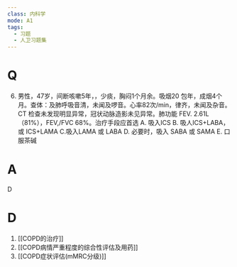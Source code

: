 ```yaml
---
class: 内科学
mode: A1
tags:
  - 习题
  - 人卫习题集
---
```


# Q
6. 男性，47岁，间断咳嗽5年，，少痰，胸闷1个月余。吸烟20 包年，成烟4个月。查体：及肺呼吸音清，未闻及啰音。心率82次/min，律齐，未闻及杂音。CT 检查未发现明显异常，冠状动脉造影未见异常。肺功能 FEV. 2.61L（81%），FEV,/FVC 68%。治疗手段应首选
A. 吸入ICS
B. 吸人ICS+LABA，或 ICS+LAMA
C.吸入LAMA 或 LABA
D. 必要时，吸入 SABA 或 SAMA
E. 口服茶碱
# A
D
# D
1. [[COPD的治疗]]
2. [[COPD病情严重程度的综合性评估及用药]]
3. [[COPD症状评估(mMRC分级)]]